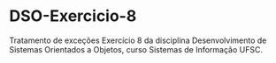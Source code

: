 # DSO-Exercicio-8
Tratamento de exceções
 Exercício 8 da disciplina Desenvolvimento de Sistemas Orientados a Objetos, curso Sistemas de Informação UFSC.
